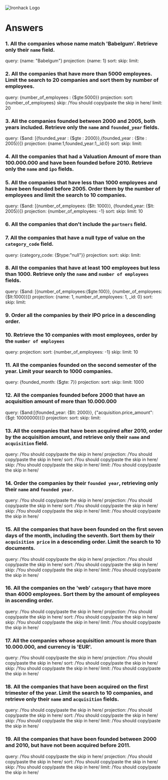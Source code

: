 ![Ironhack Logo](https://i.imgur.com/1QgrNNw.png)

# Answers

### 1. All the companies whose name match 'Babelgum'. Retrieve only their `name` field.

query: {name: "Babelgum"}
projection: {name: 1}
sort: 
skip: 
limit: 

### 2. All the companies that have more than 5000 employees. Limit the search to 20 companies and sort them by **number of employees**.

query: {number_of_employees : {$gte:5000}}
projection:
sort: {number_of_employees}
skip: /You should copy/paste the skip in here/
limit: 20

### 3. All the companies founded between 2000 and 2005, both years included. Retrieve only the `name` and `founded_year` fields.

query: {$and: [{founded_year : {$gte : 2000}},{founded_year : {$lte : 2005}}]}
projection: {name:1,founded_year:1,_id:0}
sort: 
skip: 
limit: 

### 4. All the companies that had a Valuation Amount of more than 100.000.000 and have been founded before 2010. Retrieve only the `name` and `ipo` fields.

<!-- Your Code Goes Here -->

### 5. All the companies that have less than 1000 employees and have been founded before 2005. Order them by the number of employees and limit the search to 10 companies.

query: {$and: [{number_of_employees: {$lt: 1000}}, {founded_year: {$lt: 2005}}]}
projection: {number_of_employees: -1}
sort: 
skip: 
limit: 10

### 6. All the companies that don't include the `partners` field.

<!-- Your Code Goes Here -->

### 7. All the companies that have a null type of value on the `category_code` field.

query: {category_code: {$type:"null"}}
projection: 
sort: 
skip: 
limit: 

### 8. All the companies that have at least 100 employees but less than 1000. Retrieve only the `name` and `number of employees` fields.

query: {$and: [{number_of_employees:{$gte:100}}, {number_of_employees:{$lt:1000}}]}
projection: {name: 1, number_of_employees: 1, _id: 0}
sort: 
skip: 
limit: 

### 9. Order all the companies by their IPO price in a descending order.



### 10. Retrieve the 10 companies with most employees, order by the `number of employees`

query: 
projection: 
sort: {number_of_employees: -1}
skip: 
limit: 10

### 11. All the companies founded on the second semester of the year. Limit your search to 1000 companies.

query: {founded_month: {$gte: 7}}
projection: 
sort: 
skip: 
limit: 1000

### 12. All the companies founded before 2000 that have an acquisition amount of more than 10.000.000

query: {$and:[{founded_year: {$lt: 2000}}, {"acquisition.price_amount": {$gt: 10000000}}]}
projection: 
sort: 
skip: 
limit: 

### 13. All the companies that have been acquired after 2010, order by the acquisition amount, and retrieve only their `name` and `acquisition` field.

query: /You should copy/paste the skip in here/
projection: /You should copy/paste the skip in here/
sort: /You should copy/paste the skip in here/
skip: /You should copy/paste the skip in here/
limit: /You should copy/paste the skip in here/

### 14. Order the companies by their `founded year`, retrieving only their `name` and `founded year`.

query: /You should copy/paste the skip in here/
projection: /You should copy/paste the skip in here/
sort: /You should copy/paste the skip in here/
skip: /You should copy/paste the skip in here/
limit: /You should copy/paste the skip in here/

### 15. All the companies that have been founded on the first seven days of the month, including the seventh. Sort them by their `acquisition price` in a descending order. Limit the search to 10 documents.

query: /You should copy/paste the skip in here/
projection: /You should copy/paste the skip in here/
sort: /You should copy/paste the skip in here/
skip: /You should copy/paste the skip in here/
limit: /You should copy/paste the skip in here/

### 16. All the companies on the 'web' `category` that have more than 4000 employees. Sort them by the amount of employees in ascending order.

query: /You should copy/paste the skip in here/
projection: /You should copy/paste the skip in here/
sort: /You should copy/paste the skip in here/
skip: /You should copy/paste the skip in here/
limit: /You should copy/paste the skip in here/

### 17. All the companies whose acquisition amount is more than 10.000.000, and currency is 'EUR'.

query: /You should copy/paste the skip in here/
projection: /You should copy/paste the skip in here/
sort: /You should copy/paste the skip in here/
skip: /You should copy/paste the skip in here/
limit: /You should copy/paste the skip in here/

### 18. All the companies that have been acquired on the first trimester of the year. Limit the search to 10 companies, and retrieve only their `name` and `acquisition` fields.

query: /You should copy/paste the skip in here/
projection: /You should copy/paste the skip in here/
sort: /You should copy/paste the skip in here/
skip: /You should copy/paste the skip in here/
limit: /You should copy/paste the skip in here/

### 19. All the companies that have been founded between 2000 and 2010, but have not been acquired before 2011.

query: /You should copy/paste the skip in here/
projection: /You should copy/paste the skip in here/
sort: /You should copy/paste the skip in here/
skip: /You should copy/paste the skip in here/
limit: /You should copy/paste the skip in here/
